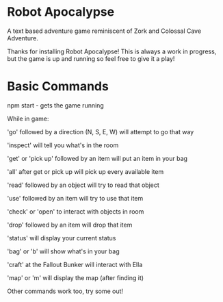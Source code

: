 # Robot Apocalypse
A text based adventure game reminiscent of Zork and Colossal Cave Adventure.

Thanks for installing Robot Apocalypse!  This is always a work in progress, but the game is up and running so feel free to give it a play!

# Basic Commands
npm start - gets the game running

While in game:


'go' followed by a direction (N, S, E, W) will attempt to go that way

'inspect' will tell you what's in the room

'get' or 'pick up' followed by an item will put an item in your bag

'all' after get or pick up will pick up every available item

'read' followed by an object will try to read that object

'use' followed by an item will try to use that item

'check' or 'open' to interact with objects in room

'drop' followed by an item will drop that item

'status' will display your current status

'bag' or 'b' will show what's in your bag

'craft' at the Fallout Bunker will interact with Ella

'map' or 'm' will display the map (after finding it)

Other commands work too, try some out!

